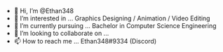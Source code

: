 - 👋 Hi, I’m @Ethan348
- 👀 I’m interested in ... Graphics Designing / Animation / Video Editing
- 🌱 I’m currently pursuing ... Bachelor in Computer Science Engineering
- 💞️ I’m looking to collaborate on ...
- 📫 How to reach me ... Ethan348#9334 (Discord) 
